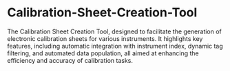# Calibration-Sheet-Creation-Tool
The Calibration Sheet Creation Tool, designed to facilitate the generation of electronic calibration sheets for various instruments. It highlights key features, including automatic integration with instrument index, dynamic tag filtering, and automated data population, all aimed at enhancing the efficiency and accuracy of calibration tasks.
